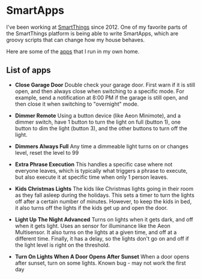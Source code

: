 SmartApps
=========

I've been working at [SmartThings](http://www.smartthings.com) since 2012. One of my favorite parts of the SmartThings platform is being able to write SmartApps, which are groovy scripts that can change how my house behaves.

Here are some of the [apps](apps/) that I run in my own home.

## List of apps
* **Close Garage Door**
Double check your garage door. First warn if it is still open, and then always close when switching to a specific mode. For example, send a notification at 8:00 PM if the garage is still open, and then close it when switching to "overnight" mode.

* **Dimmer Remote**
Using a button device (like Aeon Minimote), and a dimmer switch, have 1 button to turn the light on full (button 1), one button to dim the light (button 3), and the other buttons to turn off the light.

* **Dimmers Always Full**
Any time a dimmeable light turns on or changes level, reset the level to 99

* **Extra Phrase Execution**
This handles a specific case where not everyone leaves, which is typically what triggers a phrase to
execute, but also execute it at specific time when only 1 person leaves.

* **Kids Christmas Lights**
The kids like Christmas lights going in their room as they fall asleep during the holidays. This sets a timer to turn the lights off after a certain number of minutes. However, to keep the kids in bed, it also turns off the lights if the kids get up and open the door.

* **Light Up The Night Advanced**
Turns on lights when it gets dark, and off when it gets light. Uses an sensor for illuminance like the Aeon Multisensor. It also turns on the lights at a given time, and off at a different time. Finally, it has a delay, so the lights don't go on and off if the light level is right on the threshold.

* **Turn On Lights When A Door Opens After Sunset**
When a door opens after sunset, turn on some lights. Known bug - may not work the first day
